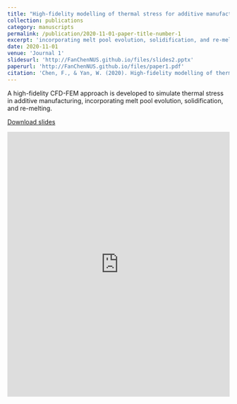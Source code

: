 ```yaml
---
title: "High-fidelity modelling of thermal stress for additive manufacturing by linking thermal-fluid and mechanical models"
collection: publications
category: manuscripts
permalink: /publication/2020-11-01-paper-title-number-1
excerpt: 'incorporating melt pool evolution, solidification, and re-melting.'
date: 2020-11-01
venue: 'Journal 1'
slidesurl: 'http://FanChenNUS.github.io/files/slides2.pptx'
paperurl: 'http://FanChenNUS.github.io/files/paper1.pdf'
citation: 'Chen, F., & Yan, W. (2020). High-fidelity modelling of thermal stress for additive manufacturing by linking thermal-fluid and mechanical models. Materials & Design, 196, 109185.'
---
```


A high-fidelity CFD-FEM approach is developed to simulate thermal stress in additive manufacturing, incorporating melt pool evolution, solidification, and re-melting.

<a href="http://FanChenNUS.github.io/files/slides2.pptx" download>Download slides</a>

<iframe 
  src="https://view.officeapps.live.com/op/embed.aspx?src=http://FanChenNUS.github.io/files/slides2.pptx" 
  width="100%" 
  height="600px" 
  frameborder="0">
</iframe>
